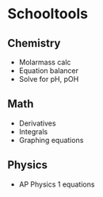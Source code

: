 # Schooltools

## Chemistry
- Molarmass calc
- Equation balancer
- Solve for pH, pOH

## Math
- Derivatives
- Integrals
- Graphing equations

## Physics
- AP Physics 1 equations
